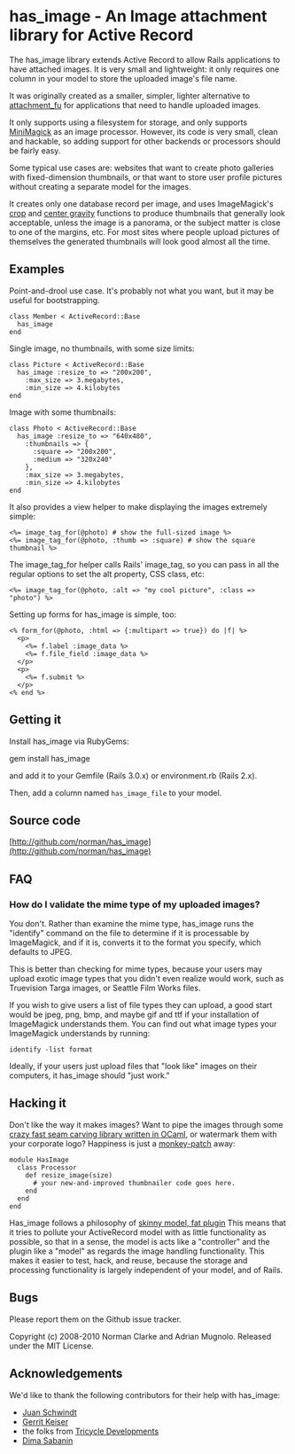 # has\_image - An Image attachment library for Active Record

The has\_image library extends Active Record to allow Rails applications to have
attached images. It is very small and lightweight: it only requires one column
in your model to store the uploaded image's file name.

It was originally created as a smaller, simpler, lighter alternative to
[attachment_fu](http://github.com/technoweenie/attachment_fu) for applications
that need to handle uploaded images.

It only supports using a filesystem for storage, and only supports
[MiniMagick](http://github.com/probablycorey/mini_magick) as an image processor.
However, its code is very small, clean and hackable, so adding support for other
backends or processors should be fairly easy.

Some typical use cases are: websites that want to create photo galleries with
fixed-dimension thumbnails, or that want to store user profile pictures without
creating a separate model for the images.

It creates only one database record per image, and uses ImageMagick's
[crop](http://www.imagemagick.org/script/command-line-options.php#crop) and
[center
gravity](http://www.imagemagick.org/script/command-line-options.php#gravity)
functions to produce thumbnails that generally look acceptable, unless the image
is a panorama, or the subject matter is close to one of the margins, etc. For
most sites where people upload pictures of themselves the generated thumbnails
will look good almost all the time.

## Examples

Point-and-drool use case. It's probably not what you want, but it may be useful
for bootstrapping.

    class Member < ActiveRecord::Base
      has_image
    end

Single image, no thumbnails, with some size limits:

    class Picture < ActiveRecord::Base
      has_image :resize_to => "200x200",
        :max_size => 3.megabytes,
        :min_size => 4.kilobytes
    end

Image with some thumbnails:

    class Photo < ActiveRecord::Base
      has_image :resize_to => "640x480",
        :thumbnails => {
          :square => "200x200",
          :medium => "320x240"
        },
        :max_size => 3.megabytes,
        :min_size => 4.kilobytes
    end

It also provides a view helper to make displaying the images extremely simple:

    <%= image_tag_for(@photo) # show the full-sized image %>
    <%= image_tag_for(@photo, :thumb => :square) # show the square thumbnail %>

The image_tag_for helper calls Rails' image_tag, so you can pass in all the
regular options to set the alt property, CSS class, etc:

    <%= image_tag_for(@photo, :alt => "my cool picture", :class => "photo") %>

Setting up forms for has\_image is simple, too:

    <% form_for(@photo, :html => {:multipart => true}) do |f| %>
      <p>
        <%= f.label :image_data %>
        <%= f.file_field :image_data %>
      </p>
      <p>
        <%= f.submit %>
      </p>
    <% end %>

## Getting it

Install has_image via RubyGems:

  gem install has_image

and add it to your Gemfile (Rails 3.0.x) or environment.rb (Rails 2.x).

Then, add a column named `has_image_file` to your model.

## Source code

[http://github.com/norman/has_image](http://github.com/norman/has_image)

## FAQ

### How do I validate the mime type of my uploaded images?

You don't. Rather than examine the mime type, has\_image runs the "identify"
command on the file to determine if it is processable by ImageMagick, and if it
is, converts it to the format you specify, which defaults to JPEG.

This is better than checking for mime types, because your users may upload
exotic image types that you didn't even realize would work, such as Truevision
Targa images, or Seattle Film Works files.

If you wish to give users a list of file types they can upload, a good start
would be jpeg, png, bmp, and maybe gif and ttf if your installation of
ImageMagick understands them. You can find out what image types your ImageMagick
understands by running:

    identify -list format

Ideally, if your users just upload files that "look like" images on their
computers, it has\_image should "just work."

## Hacking it

Don't like the way it makes images? Want to pipe the images through some [crazy
fast seam carving library written in
OCaml](http://eigenclass.org/hiki/seam-carving-in-ocaml), or watermark them with
your corporate logo? Happiness is just a
[monkey-patch](http://en.wikipedia.org/wiki/Monkey_patch) away:

    module HasImage
      class Processor
        def resize_image(size)
          # your new-and-improved thumbnailer code goes here.
        end
      end
    end

Has\_image follows a philosophy of [skinny model, fat
plugin](http://weblog.jamisbuck.org/2006/10/18/skinny-controller-fat-model.)
This means that it tries to pollute your ActiveRecord model with as little
functionality as possible, so that in a sense, the model is acts like a
"controller" and the plugin like a "model" as regards the image handling
functionality. This makes it easier to test, hack, and reuse, because the
storage and processing functionality is largely independent of your model, and
of Rails.

## Bugs

Please report them on the Github issue tracker.

Copyright (c) 2008-2010 Norman Clarke and Adrian Mugnolo. Released under the MIT
License.

## Acknowledgements

We'd like to thank the following contributors for their help with has\_image:

* [Juan Schwindt](http://github.com/jschwindt)
* [Gerrit Keiser](http://github.com/gerrit)
* the folks from [Tricycle Developments](http://github.com/tricycle)
* [Dima Sabanin](http://github.com/railsmonk)